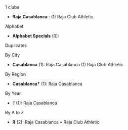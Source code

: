 1 clubs

- **Raja Casablanca** : (1) Raja Club Athletic




Alphabet

- **Alphabet Specials** (0): 




Duplicates





By City

- **Casablanca** (1): Raja Casablanca  (1) Raja Club Athletic




By Region

- **Casablanca†** (1):   Raja Casablanca




By Year

- ? (1):   Raja Casablanca






By A to Z

- **R** (2): Raja Casablanca • Raja Club Athletic





